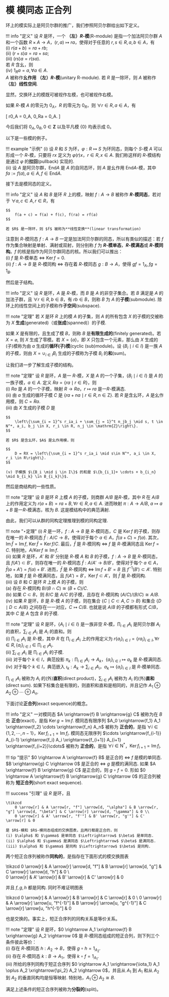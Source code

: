 # 模 模同态 正合列

环上的模实际上是阿贝尔群的推广，我们参照阿贝尔群给出如下定义。

!!! info "定义"
    设 $R$ 是环，一个 **（左）$R$-模**(R-module) 是指一个加法阿贝尔群 $A$ 和一个函数 $R \times A \rightarrow A$，$(r, a) \mapsto ra$，使得对于任意的 $r, s \in R, a, b \in A$，有  
    (i) $r(a+b) = ra + rb$;  
    (ii) $(r+s)a = ra + sa$;  
    (iii) $(rs)a = r(sa)$.  
    若 $R$ 含幺，则  
    (iv) $1_Ra = a, \forall a \in A$.  
    $A$ 被称作**幺作用 （左）$R$-模**(unitary R-module). 若 $R$ 是一除环，则 $A$ 被称作 **（左）线性空间**. 

显然，交换环上的模既可被视作左模，也可被视作右模。  

如果 $R$-模 $A$ 的零元为 $0_A$，$R$ 的零元为 $0_R$，则 $\forall r \in R, a \in A$，有

\[
    r0_A = 0_A, 0_Ra = 0_A.
\]

今后我们将 $0_A, 0_R, 0 \in \mathbf{Z}$ 以及平凡模 $\{0\}$ 均表示成 $0$。

以下是一些模的例子。

!!! example "示例"
    (i) 设 $R$ 和 $S$ 为环，$\varphi: R \mapsto S$ 为环同态，则每个 $S$-模 $A$ 可以形成一个 $R$-模，只要将 $rx$ 定义为 $\varphi(r)x$，$r \in R, x \in A$. 我们称这样的 $R$-模结构是通过 $\varphi$ 的**拉回**(pullback) 实现的.  
    (ii) 设 $A$ 是阿贝尔群，$\mathrm{End} A$ 是 $A$ 的自同态环，则 $A$ 是幺作用 $\mathrm{End} A$-模，其中 $fa := f(a), a \in A, f \in \mathrm{End} A.$

接下去是模同态的定义。

!!! info "定义"
    设 $A$ 和 $B$ 是环 $R$ 上的模，映射 $f: A \rightarrow B$ 被称作 **$R$-模同态**，若对于 $\forall a, c \in A, r \in R$，有

    $$
        f(a + c) = f(a) + f(c), f(ra) = rf(a)
    $$

    若 $R$ 是一除环，则 $f$ 被称为**线性变换**(linear transformation)

注意到 $R$-模同态 $f: A \rightarrow B$ 一定是加法阿贝尔群的同态，所以有类似的描述：若 $f$ 作为集合映射是单射、满射或双射，则分别称 $f$ 为 **$R$-模单态**，**$R$-模满态**或 **$R$-模同构**。$f$ 的核是指作为阿贝尔群同态的核。所以我们可以推出：  
(i) $f$ 是 $R$-模单态 $\Leftrightarrow$ $\operatorname{\mathrm{Ker}} f = 0$.  
(ii) $f: A \rightarrow B$ 是 $R$-模同构 $\Leftrightarrow$ 存在着 $R$-模同态 $g: B \rightarrow A$，使得 $gf = 1_A, fg = 1_B$.

然后是子结构。

!!! info "定义"
    设 $R$ 是环，$A$ 是 $R$-模，而 $B$ 是 $A$ 的非空子集合。若 $B$ 满足是 $A$ 的加法子群，且 $\forall r \in R, b \in B$，有 $rb \in B$，则称 $B$ 为 $A$ 的**子模**(submodule). 除环上的线性空间上的子模称作**子空间**(subspace).

!!! note "定理"
    若 $X$ 是环 $R$ 上的模 $A$ 的子集，则 $A$ 的所有包含 $X$ 的子模的交被称为 $X$ **生成**(generated)（或**张成**(spanned)）的子模.

如果 $X$ 是有限的，且生成了模 $B$，则称 $B$ 是**有限生成的**(finitely generated)。若 $X = \varnothing$, 则 $X$ 生成了零模。若 $X = \{a\}$，即 $X$ 只包含一个元素，那么由 $X$ 生成的(子)模称为由 $a$ 生成的**循环(子)模**(cyclic (sub)module)。设 $\{B_i \mid i \in I\}$ 是一族 $A$ 的子模，则由 $X = \cup_{i \in I} B_i$ 生成的子模称为子模 $B_i$ 的**和**(sum)。

让我们进一步了解生成子模的结构。

!!! note "定理"
    设 $R$ 是环，$A$ 是一 $R$-模，$X$ 是 $A$ 的一个子集，$\{B_i \mid i \in I\}$ 是 $A$ 的一族子模，$a \in A$. 定义 $Ra = \{ra \mid r \in R\}$，则  
    (i) $Ra$ 是 $A$ 的一个子模，映射 $R \rightarrow Ra$，$r \mapsto ra$ 是一$R$-模满态.  
    (ii) 由 $a$ 生成的循环子模 $C$ 是 $\{ra+na \mid r \in R, n \in \mathrm{Z}\}$. 若 $R$ 是含幺环，$A$ 是幺作用模，则 $C = Ra$.  
    (iii) 由 $X$ 生成的子模 $D$ 是

    $$
        \left\{\sum_{i = 1}^s r_ia_i + \sum_{j = 1}^t n_jb_j \mid s, t \in N^*, a_i, b_j \in X, r_i \in R, n_j \in \mathrm{Z}\right\}.
    $$

    若 $R$ 是含幺环，$A$ 是幺作用模，则 

    $$
        D = RX = \left\{\sum_{i = 1}^s r_ia_i \mid s\in N^*, a_i \in X, r_i \in R\right\}.
    $$

    (v) 子模族 $\{B_i \mid i \in I\}$ 的和是 $\{b_{i_1}+ \cdots + b_{i_n} \mid b_{i_k} \in B_{i_k}\}$.

然后是商结构的一些性质。

!!! note "定理"
    设 $B$ 是环 $R$ 上模 $A$ 的子模，则商群 $A/B$ 是$R$-模，其中 $R$ 在 $A/B$ 上的作用定义为 $r(a+B) = ra + B, \forall r \in R, a \in A$. 进而映射 $\pi: A \rightarrow A/B$, $a \mapsto a + B$ 是一$R$-模满态，核为 $B$. 这是模结构中的典范满射.

由此，我们可以从群的同构定理推理到模的同构定理. 

!!! note "$\star$定理"
    (i) $R$ 是一环，$f: A \rightarrow B$ 是 $R$-模同态，$C$ 是 $\operatorname{\mathrm{Ker}} f$ 的子模，则存在唯一的 $R$-模同态 $\bar{f}: A/C \rightarrow B$，使得对于每个 $a \in A$，$\bar{f}(a+C) = f(a)$. 其次，$\operatorname{Im} \bar{f} = \operatorname{Im} f$, $\operatorname{\mathrm{Ker}} \bar{f} = \operatorname{\mathrm{Ker}} f/C$. 最后，$\bar{f}$ 是 $R$-模同构 $\Leftrightarrow$ $f$ 是 $R$-模满同态且 $\operatorname{\mathrm{Ker}} f = C$. 特别地，$A/\operatorname{\mathrm{Ker}} f \cong \operatorname{Im} f$.  
    (ii) 如果 $R$ 是环，$A'$ 和 $B'$ 分别是 $R$-模 $A$ 和 $B$ 的子模，$f: A \rightarrow B$ 是 $R$-模同态，且 $f(A') \subset B'$，则存在唯一的 $R$-模同态 $\bar{f}: A/A' \rightarrow B/B'$，使得对于每个 $a \in A$，$\bar{f}(a+A') = f(a) + B'$. 进而，$\bar{f}$ 是 $R$-模同构 $\Leftrightarrow$ $\operatorname{\mathrm{Im}} f + B' = B$ 且 $f^{-1}(B') \subset A'$. 特别地，如果 $f$ 是 $R$-模满同态，且 $f(A') = B'$，$\operatorname{\mathrm{Ker}} f \subset A'$，则 $\bar{f}$ 是 $R$-模同构.   
    (iii) 设 $B$ 和 $C$ 是环 $R$ 上模 $A$ 的子模，则  
    (a) 存在 $R$-模同构 $B/(B \cap C) \cong (B+C)/C$.  
    (b) 如果 $C \subset B$，则 $B/C$ 是 $A/C$ 的子模，且存在 $R$-模同构 $(A/C)/(B/C) \cong A/B$.  
    (iv) 如果 $R$ 是环，$B$ 是 $R$-模 $A$ 的子模，则在集合 $\{C \mid C \subset A, C \supset B\}$ 和集合 $\{D \mid D \subset A/B\}$ 之间存在一一对应，$C \mapsto C/B$. 也就是说 $A/B$ 的子模都有形式 $C/B$，其中 $C$ 是 $A$ 包含 $B$ 的子模.

!!! note "定理"
    设 $R$ 是环，$\{A_i \mid i \in I\}$ 是一族非空 $R$-模，$\prod_{i \in I} A_i$ 是阿贝尔群 $A_i$ 的直积，$\sum_{i \in I} A_i$ 是 $A_i$ 的直和。则  
    (i) $\prod_{i \in I} A_i$ 是 $R$-模，其中 $R$ 在 $\prod_{i \in I} A_i$ 上的作用定义为 $r\{a_i\}_{i \in I} = \{ra_i\}_{i \in I}, \forall r \in R, \{a_i\}_{i \in I} \in \prod_{i \in I} A_i$.  
    (ii) $\sum_{i \in I} A_i$ 是 $\prod_{i \in I} A_i$ 的子模.  
    (iii) 对于每个 $k \in I$，典范投影 $\pi_k: \prod_{i \in I} A_i \rightarrow A_k$，$\{a_i\}_{i \in I} \mapsto a_k$ 是 $R$-模满同态.  
    (iv) 对于每个 $k \in I$，典范嵌入 $\iota_k: A_k \rightarrow \sum_{i \in I} A_i$，$a_k \mapsto \{a_i\}_{i \in I}$ 是 $R$-模单同态.

$\prod_{i \in I} A_i$ 被称为 $A_i$ 的(外)**直积**(direct product)，$\sum_{i \in I} A_i$ 被称为 $A_i$ 的(外)**直和**(direct sum). 如果下标集合是有限的，则直积和直和是相同的，并且记作 $A_1 \oplus A_2 \oplus \cdots \oplus A_n$.

下面讨论**正合列**(exact sequence)的概念。

!!! info "定义"
    一对模同态 $A \xrightarrow{f} B \xrightarrow{g} C$ 被称为在 $B$ 处 **正合**(exact)，是指 $\operatorname{\mathrm{Ker}} g = \operatorname{\mathrm{Im}} f$. 模同态有限序列 $A_0 \xrightarrow{f_1} A_1 \xrightarrow{f_2} \cdots \xrightarrow{f_n} A_n$ 被称为 **正合的**，是指 $\forall i \in \{1, 2, \cdots, n-1\}$，$\operatorname{\mathrm{Ker}} f_{i+1} = \operatorname{\mathrm{Im}} f_i$. 模同态无限序列 $\cdots \xrightarrow{f_{i-1}} A_{i-1} \xrightarrow{f_i} A_i \xrightarrow{f_{i+1}} A_{i+1} \xrightarrow{f_{i+2}}\cdots$ 被称为 **正合的**，是指 $\forall i \in \mathrm{N}^*$，$\operatorname{\mathrm{Ker}} f_{i+1} = \operatorname{\mathrm{Im}} f_i$.

!!! tip "提示"
    $0 \rightarrow A \xrightarrow{f} B$ 是正合的 $\Leftrightarrow$ $f$ 是模的单同态. $B \xrightarrow{g} C \rightarrow 0$ 是正合的 $\Leftrightarrow$ $g$ 是模的满同态. 如果 $A \xrightarrow{f} B \xrightarrow{g} C$ 是正合的，则 $g \circ f = 0$. 形如 $0 \rightarrow A \xrightarrow{f} B \xrightarrow{g} C \rightarrow 0$ 的正合列被称为 **短正合列**(short exact sequence).

!!! success "引理"
    设 $R$ 是环，且 

    \tikzcd
        0 \arrow[r] & A \arrow[r, "f"] \arrow[d, "\alpha"] & B \arrow[r, "g"] \arrow[d, "\beta"] & C \arrow[r] \arrow[d, "\gamma"] & 0 \\  
        0 \arrow[r] & A' \arrow[r, "f'"] & B' \arrow[r, "g'"] & C' \arrow[r] & 0

    是 $R$-模和 $R$-模同态组成的交换图表，且两行都是正合的，则  
    (i) $\alpha$ 和 $\gamma$ 是单同态 $\Leftrightarrow$ $\beta$ 是单同态.  
    (ii) $\alpha$ 和 $\gamma$ 是满同态 $\Leftrightarrow$ $\beta$ 是满同态.  
    (iii) $\alpha$ 和 $\gamma$ 是同构 $\Leftrightarrow$ $\beta$ 是同构.

两个短正合序列被称作**同构的**，是指存在下面形式的模交换图表

\tikzcd
    0 \arrow[r] & A \arrow[r] \arrow[d, "f"] & B \arrow[r] \arrow[d, "g"] & C \arrow[r] \arrow[d, "h"] & 0 \\  
    0 \arrow[r] & A' \arrow[r] & B' \arrow[r] & C' \arrow[r] & 0

并且 $f, g, h$ 都是同构. 同时不难证明图表

\tikzcd
    0 \arrow[r] & A \arrow[r] & B \arrow[r] & C \arrow[r] & 0 \\
    0 \arrow[r] & A \arrow[r] \arrow[u, "f^{-1}"] & B \arrow[r] \arrow[u, "g^{-1}"] & C \arrow[r] \arrow[u, "h^{-1}"] & 0 

也是交换的。事实上，短正合序列的同构关系是等价关系。

!!! note "定理"
    设 $R$ 是环，$0 \rightarrow A_1 \xrightarrow{f} B \xrightarrow{g} A_2 \rightarrow 0$ 是 $R$-模同态组成的短正合列，则下列三个条件彼此等价：  
    (i) 存在 $R$-模同态 $h: A_2 \rightarrow B$，使得 $g \circ h = 1_{A_2}$.  
    (ii) 存在 $R$-模同态 $k: B \rightarrow A_1$，使得 $k \circ f = 1_{A_1}$.  
    (iii) 所给的序列同构于短正合序列 $0 \rightarrow A_1 \xrightarrow{\iota_1} A_1 \oplus A_2 \xrightarrow{\pi_2} A_2 \rightarrow 0$，并且从 $A_1$ 到 $A_1$ 和从 $A_2$ 到 $A_2$ 的垂直同构均是恒等映射. 特别地，$A_1 \oplus A_2 \cong B$.

满足上述条件的短正合序列被称为**分裂的**(split)。